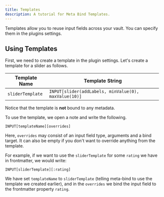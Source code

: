 ```yaml
---
title: Templates
description: A tutorial for Meta Bind Templates.
---
```


Templates allow you to reuse input fields across your vault.
You can specify them in the plugins settings.

## Using Templates

First, we need to create a template in the plugin settings.
Let's create a template for a slider as follows.

| Template Name    | Template String                                      |
| ---------------- | ---------------------------------------------------- |
| `sliderTemplate` | `INPUT[slider(addLabels, minValue(0), maxValue(10)]` |

Notice that the template is **not** bound to any metadata.

To use the template, we open a note and write the following.

```
INPUT[templateName][overrides]
```

Here, `overrides` may consist of an input field type, arguments and a bind target.
It can also be empty if you don't want to override anything from the template.

For example, if we want to use the `sliderTemplate` for some `rating` we have in frontmatter, we would write:

```
INPUT[sliderTemplate][:rating]
```

We have set `templateName` to `sliderTemplate` (telling meta-bind to use the template we created earlier), and in the `overrides` we bind the input field to the frontmatter property `rating`.

